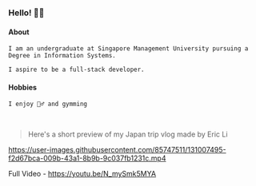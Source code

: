 ### Hello! 🙋‍♂️

#### About
    I am an undergraduate at Singapore Management University pursuing a Degree in Information Systems.
    
    I aspire to be a full-stack developer. 

#### Hobbies
    I enjoy 🏊‍♂️ and gymming

<br/>

> Here's a short preview of my Japan trip vlog made by Eric Li

https://user-images.githubusercontent.com/85747511/131007495-f2d67bca-009b-43a1-8b9b-9c037fb1231c.mp4

Full Video - https://youtu.be/N_mySmk5MYA
